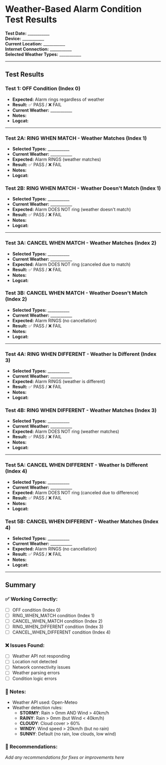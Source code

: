 # Weather-Based Alarm Condition Test Results

**Test Date:** ___________  
**Device:** ___________  
**Current Location:** ___________  
**Internet Connection:** ___________  
**Selected Weather Types:** ___________  

---

## Test Results

### Test 1: OFF Condition (Index 0)
- **Expected:** Alarm rings regardless of weather
- **Result:** ✅ PASS / ❌ FAIL
- **Current Weather:** ___________
- **Notes:** 
- **Logcat:** 

---

### Test 2A: RING WHEN MATCH - Weather Matches (Index 1)
- **Selected Types:** ___________
- **Current Weather:** ___________
- **Expected:** Alarm RINGS (weather matches)
- **Result:** ✅ PASS / ❌ FAIL
- **Notes:** 
- **Logcat:** 

### Test 2B: RING WHEN MATCH - Weather Doesn't Match (Index 1)
- **Selected Types:** ___________
- **Current Weather:** ___________
- **Expected:** Alarm DOES NOT ring (weather doesn't match)
- **Result:** ✅ PASS / ❌ FAIL
- **Notes:** 
- **Logcat:** 

---

### Test 3A: CANCEL WHEN MATCH - Weather Matches (Index 2)
- **Selected Types:** ___________
- **Current Weather:** ___________
- **Expected:** Alarm DOES NOT ring (canceled due to match)
- **Result:** ✅ PASS / ❌ FAIL
- **Notes:** 
- **Logcat:** 

### Test 3B: CANCEL WHEN MATCH - Weather Doesn't Match (Index 2)
- **Selected Types:** ___________
- **Current Weather:** ___________
- **Expected:** Alarm RINGS (no cancellation)
- **Result:** ✅ PASS / ❌ FAIL
- **Notes:** 
- **Logcat:** 

---

### Test 4A: RING WHEN DIFFERENT - Weather Is Different (Index 3)
- **Selected Types:** ___________
- **Current Weather:** ___________
- **Expected:** Alarm RINGS (weather is different)
- **Result:** ✅ PASS / ❌ FAIL
- **Notes:** 
- **Logcat:** 

### Test 4B: RING WHEN DIFFERENT - Weather Matches (Index 3)
- **Selected Types:** ___________
- **Current Weather:** ___________
- **Expected:** Alarm DOES NOT ring (weather matches)
- **Result:** ✅ PASS / ❌ FAIL
- **Notes:** 
- **Logcat:** 

---

### Test 5A: CANCEL WHEN DIFFERENT - Weather Is Different (Index 4)
- **Selected Types:** ___________
- **Current Weather:** ___________
- **Expected:** Alarm DOES NOT ring (canceled due to difference)
- **Result:** ✅ PASS / ❌ FAIL
- **Notes:** 
- **Logcat:** 

### Test 5B: CANCEL WHEN DIFFERENT - Weather Matches (Index 4)
- **Selected Types:** ___________
- **Current Weather:** ___________
- **Expected:** Alarm RINGS (no cancellation)
- **Result:** ✅ PASS / ❌ FAIL
- **Notes:** 
- **Logcat:** 

---

## Summary

### ✅ Working Correctly:
- [ ] OFF condition (Index 0)
- [ ] RING_WHEN_MATCH condition (Index 1)
- [ ] CANCEL_WHEN_MATCH condition (Index 2)
- [ ] RING_WHEN_DIFFERENT condition (Index 3)
- [ ] CANCEL_WHEN_DIFFERENT condition (Index 4)

### ❌ Issues Found:
- [ ] Weather API not responding
- [ ] Location not detected
- [ ] Network connectivity issues
- [ ] Weather parsing errors
- [ ] Condition logic errors

### 📝 Notes:
- Weather API used: Open-Meteo
- Weather detection rules:
  - **STORMY**: Rain > 0mm AND Wind > 40km/h
  - **RAINY**: Rain > 0mm (but Wind < 40km/h)
  - **CLOUDY**: Cloud cover > 60%
  - **WINDY**: Wind speed > 20km/h (but no rain)
  - **SUNNY**: Default (no rain, low clouds, low wind)

### 🔧 Recommendations:
_Add any recommendations for fixes or improvements here_ 